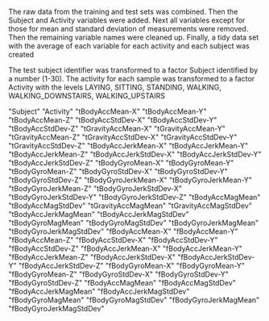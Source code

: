 
The raw data from the training and test sets was combined.  Then the Subject and Activity variables were added.  Next all variables except for those for mean and standard deviation of measurements were removed.  Then the remaining variable names were cleaned up.  Finally, a tidy data set with the average of each variable for each activity and each subject was created

The test subject identifier was transformed to a factor Subject identified by a number (1-30).
The activity for each sample was transformed to a factor Activity with the levels LAYING, SITTING, STANDING, WALKING, WALKING_DOWNSTAIRS, WALKING_UPSTAIRS

"Subject"
"Activity"
"tBodyAccMean-X"
"tBodyAccMean-Y"
"tBodyAccMean-Z"
"tBodyAccStdDev-X"
"tBodyAccStdDev-Y"
"tBodyAccStdDev-Z"
"tGravityAccMean-X"
"tGravityAccMean-Y"
"tGravityAccMean-Z"
"tGravityAccStdDev-X"
"tGravityAccStdDev-Y"
"tGravityAccStdDev-Z"
"tBodyAccJerkMean-X"
"tBodyAccJerkMean-Y"
"tBodyAccJerkMean-Z"
"tBodyAccJerkStdDev-X"
"tBodyAccJerkStdDev-Y"
"tBodyAccJerkStdDev-Z"
"tBodyGyroMean-X"
"tBodyGyroMean-Y"
"tBodyGyroMean-Z"
"tBodyGyroStdDev-X"
"tBodyGyroStdDev-Y"
"tBodyGyroStdDev-Z"
"tBodyGyroJerkMean-X"
"tBodyGyroJerkMean-Y"
"tBodyGyroJerkMean-Z"
"tBodyGyroJerkStdDev-X"
"tBodyGyroJerkStdDev-Y"
"tBodyGyroJerkStdDev-Z"
"tBodyAccMagMean"
"tBodyAccMagStdDev"
"tGravityAccMagMean"
"tGravityAccMagStdDev"
"tBodyAccJerkMagMean"
"tBodyAccJerkMagStdDev"
"tBodyGyroMagMean"
"tBodyGyroMagStdDev"
"tBodyGyroJerkMagMean"
"tBodyGyroJerkMagStdDev"
"fBodyAccMean-X"
"fBodyAccMean-Y"
"fBodyAccMean-Z"
"fBodyAccStdDev-X"
"fBodyAccStdDev-Y"
"fBodyAccStdDev-Z"
"fBodyAccJerkMean-X"
"fBodyAccJerkMean-Y"
"fBodyAccJerkMean-Z"
"fBodyAccJerkStdDev-X"
"fBodyAccJerkStdDev-Y"
"fBodyAccJerkStdDev-Z"
"fBodyGyroMean-X"
"fBodyGyroMean-Y"
"fBodyGyroMean-Z"
"fBodyGyroStdDev-X"
"fBodyGyroStdDev-Y"
"fBodyGyroStdDev-Z"
"fBodyAccMagMean"
"fBodyAccMagStdDev"
"fBodyAccJerkMagMean"
"fBodyAccJerkMagStdDev"
"fBodyGyroMagMean"
"fBodyGyroMagStdDev"
"fBodyGyroJerkMagMean"
"fBodyGyroJerkMagStdDev"
